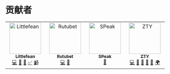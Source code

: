 # 贡献者

<!-- ALL-CONTRIBUTORS-LIST:START - Do not remove or modify this section -->
<!-- prettier-ignore-start -->
<!-- markdownlint-disable -->
<table>
  <tbody>
    <tr>
      <td align="center" valign="top" width="14.28%"><a href="https://github.com/Littlefean"><img src="https://avatars.githubusercontent.com/u/52772779?v=4?s=100" width="100px;" alt="Littlefean"/><br /><sub><b>Littlefean</b></sub></a><br /><a href="https://github.com/LiRenTech/project-graph/commits?author=Littlefean" title="Code">💻</a> <a href="#ideas-Littlefean" title="Ideas, Planning, & Feedback">🤔</a> <a href="#projectManagement-Littlefean" title="Project Management">📆</a> <a href="#tutorial-Littlefean" title="Tutorials">✅</a> <a href="#video-Littlefean" title="Videos">📹</a></td>
      <td align="center" valign="top" width="14.28%"><a href="https://github.com/Rutubet"><img src="https://avatars.githubusercontent.com/u/42482513?v=4?s=100" width="100px;" alt="Rutubet"/><br /><sub><b>Rutubet</b></sub></a><br /><a href="https://github.com/LiRenTech/project-graph/commits?author=Rutubet" title="Code">💻</a> <a href="#ideas-Rutubet" title="Ideas, Planning, & Feedback">🤔</a></td>
      <td align="center" valign="top" width="14.28%"><a href="https://d2learn.org/"><img src="https://avatars.githubusercontent.com/u/38786181?v=4?s=100" width="100px;" alt="SPeak"/><br /><sub><b>SPeak</b></sub></a><br /><a href="#tool-Sunrisepeak" title="Tools">🔧</a></td>
      <td align="center" valign="top" width="14.28%"><a href="https://github.com/zty012"><img src="https://avatars.githubusercontent.com/u/89395757?v=4?s=100" width="100px;" alt="ZTY"/><br /><sub><b>ZTY</b></sub></a><br /><a href="https://github.com/LiRenTech/project-graph/commits?author=zty012" title="Code">💻</a> <a href="#design-zty012" title="Design">🎨</a> <a href="https://github.com/LiRenTech/project-graph/commits?author=zty012" title="Documentation">📖</a> <a href="#ideas-zty012" title="Ideas, Planning, & Feedback">🤔</a> <a href="#projectManagement-zty012" title="Project Management">📆</a> <a href="#translation-zty012" title="Translation">🌍</a></td>
    </tr>
  </tbody>
</table>

<!-- markdownlint-restore -->
<!-- prettier-ignore-end -->

<!-- ALL-CONTRIBUTORS-LIST:END -->
